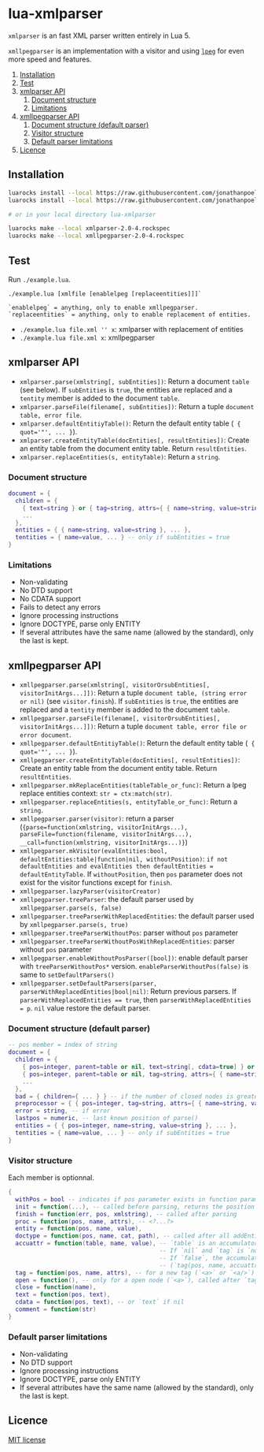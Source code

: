 # lua-xmlparser

`xmlparser` is an fast XML parser written entirely in Lua 5.

`xmllpegparser` is an implementation with a visitor and using [`lpeg`](http://www.inf.puc-rio.br/~roberto/lpeg) for even more speed and features.

<!-- summary -->
1. [Installation](#installation)
2. [Test](#test)
3. [xmlparser API](#xmlparser-api)
    1. [Document structure](#document-structure)
    2. [Limitations](#limitations)
4. [xmllpegparser API](#xmllpegparser-api)
    1. [Document structure (default parser)](#document-structure-default-parser)
    2. [Visitor structure](#visitor-structure)
    3. [Default parser limitations](#default-parser-limitations)
5. [Licence](#licence)
<!-- /summary -->


## Installation

```bash
luarocks install --local https://raw.githubusercontent.com/jonathanpoelen/lua-xmlparser/master/xmlparser-2.0-4.rockspec
luarocks install --local https://raw.githubusercontent.com/jonathanpoelen/lua-xmlparser/master/xmllpegparser-2.0-4.rockspec

# or in your local directory lua-xmlparser

luarocks make --local xmlparser-2.0-4.rockspec
luarocks make --local xmllpegparser-2.0-4.rockspec
```

## Test

Run `./example.lua`.

```
./example.lua [xmlfile [enablelpeg [replaceentities]]]`

`enablelpeg` = anything, only to enable xmllpegparser.
`replaceentities` = anything, only to enable replacement of entities.
```

- `./example.lua file.xml '' x`: xmlparser with replacement of entities
- `./example.lua file.xml x`: xmllpegparser


## xmlparser API

- `xmlparser.parse(xmlstring[, subEntities])`: Return a document `table` (see below).
If `subEntities` is `true`, the entities are replaced and a `tentity` member is added to the document `table`.
- `xmlparser.parseFile(filename[, subEntities])`: Return a tuple `document table, error file`.
- `xmlparser.defaultEntitiyTable()`: Return the default entity table (` { quot='"', ... }`).
- `xmlparser.createEntityTable(docEntities[, resultEntities])`: Create an entity table from the document entity table. Return `resultEntities`.
- `xmlparser.replaceEntities(s, entityTable)`: Return a `string`.

### Document structure

```lua
document = {
  children = {
    { text=string } or { tag=string, attrs={ { name=string, value=string }, ... }, children={ ... } },
    ...
  },
  entities = { { name=string, value=string }, ... },
  tentities = { name=value, ... } -- only if subEntities = true
}
```


### Limitations

- Non-validating
- No DTD support
- No CDATA support
- Fails to detect any errors
- Ignore processing instructions
- Ignore DOCTYPE, parse only ENTITY
- If several attributes have the same name (allowed by the standard), only the last is kept.


## xmllpegparser API

- `xmllpegparser.parse(xmlstring[, visitorOrsubEntities[, visitorInitArgs...]])`: Return a tuple `document table, (string error or nil)` (see `visitor.finish`).
If `subEntities` is `true`, the entities are replaced and a `tentity` member is added to the document `table`.
- `xmllpegparser.parseFile(filename[, visitorOrsubEntities[, visitorInitArgs...]])`: Return a tuple `document table, error file or error document`.
- `xmllpegparser.defaultEntitiyTable()`: Return the default entity table (` { quot='"', ... }`).
- `xmllpegparser.createEntityTable(docEntities[, resultEntities])`: Create an entity table from the document entity table. Return `resultEntities`.
- `xmllpegparser.mkReplaceEntities(tableTable_or_func)`: Return a lpeg replace entities context: `str = ctx:match(str)`.
- `xmllpegparser.replaceEntities(s, entityTable_or_func)`: Return a `string`.
- `xmllpegparser.parser(visitor)`: return a parser (`{parse=function(xmlstring, visitorInitArgs...), parseFile=function(filename, visitorInitArgs...), __call=function(xmlstring, visitorInitArgs...)}`)
- `xmllpegparser.mkVisitor(evalEntities:bool, defaultEntities:table|function|nil, withoutPosition)`: `if not defaultEntities and evalEntities then defaultEntities = defaultEntityTable`. If `withoutPosition`, then `pos` parameter does not exist for the visitor functions except for `finish`.
- `xmllpegparser.lazyParser(visitorCreator)`
- `xmllpegparser.treeParser`: the default parser used by `xmllpegparser.parse(s, false)`
- `xmllpegparser.treeParserWithReplacedEntities`: the default parser used by `xmllpegparser.parse(s, true)`
- `xmllpegparser.treeParserWithoutPos`: parser without `pos` parameter
- `xmllpegparser.treeParserWithoutPosWithReplacedEntities`: parser without `pos` parameter
- `xmllpegparser.enableWithoutPosParser([bool])`: enable default parser with `treeParserWithoutPos*` version. `enableParserWithoutPos(false)` is same to `setDefaultParsers()`
- `xmllpegparser.setDefaultParsers(parser, parserWithReplacedEntities|bool|nil)`: Return previous parsers. If `parserWithReplacedEntities == true`, then `parserWithReplacedEntities = p`. `nil` value restore the default parser.

### Document structure (default parser)

```lua
-- pos member = index of string
document = {
  children = {
    { pos=integer, parent=table or nil, text=string[, cdata=true] } or
    { pos=integer, parent=table or nil, tag=string, attrs={ { name=string, value=string }, ... }, children={ ... } },
    ...
  },
  bad = { children={ ... } } -- if the number of closed nodes is greater than the open nodes. parent always refers to bad
  preprocessor = { { pos=integer, tag=string, attrs={ { name=string, value=string }, ... } },
  error = string, -- if error
  lastpos = numeric, -- last known position of parse()
  entities = { { pos=integer, name=string, value=string }, ... },
  tentities = { name=value, ... } -- only if subEntities = true
}
```

### Visitor structure

Each member is optionnal.

```lua
{
  withPos = bool -- indicates if pos parameter exists in function parameter (except `finish`)
  init = function(...), -- called before parsing, returns the position of the beginning of macth or nil
  finish = function(err, pos, xmlstring), -- called after parsing
  proc = function(pos, name, attrs), -- <?...?>
  entity = function(pos, name, value),
  doctype = function(pos, name, cat, path), -- called after all addEntity
  accuattr = function(table, name, value), -- `table` is an accumulator that will be transmitted to tag.attrs. Set to `false` for disable this function.
                                           -- If `nil` and `tag` is `not nil`, a default accumalator is used.
                                           -- If `false`, the accumulator is disabled.
                                           -- (`tag(pos, name, accuattr(accuattr({}, attr1, value1), attr2, value2)`)
  tag = function(pos, name, attrs), -- for a new tag (`<a>` or `<a/>`)
  open = function(), -- only for a open node (`<a>`), called after `tag`.
  close = function(name),
  text = function(pos, text),
  cdata = function(pos, text), -- or `text` if nil 
  comment = function(str)
}
```

### Default parser limitations

- Non-validating
- No DTD support
- Ignore processing instructions
- Ignore DOCTYPE, parse only ENTITY
- If several attributes have the same name (allowed by the standard), only the last is kept.


## Licence

[MIT license](LICENSE)


<!-- https://github.com/jonathanpoelen/lua-xmlparser -->
